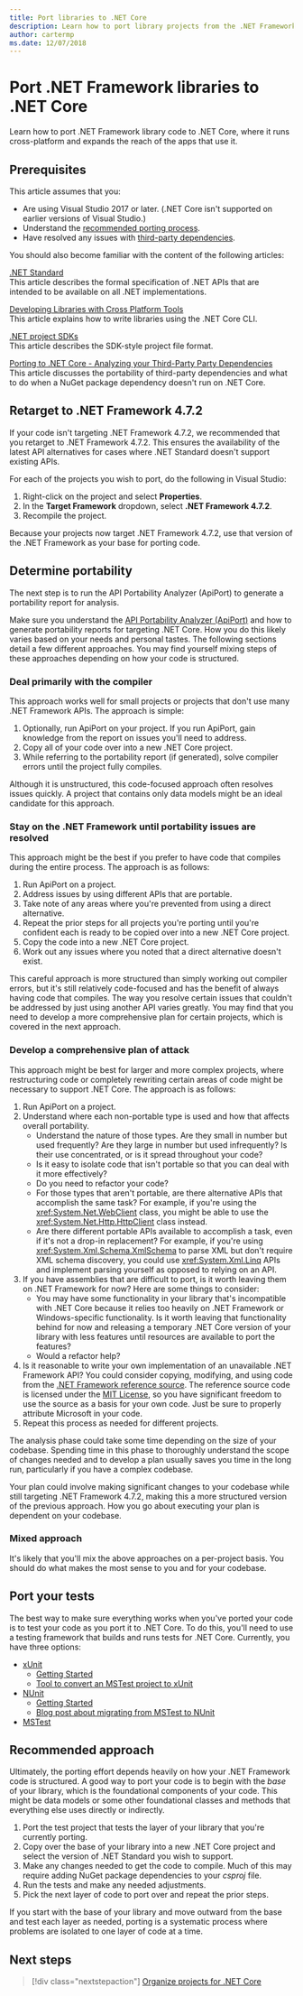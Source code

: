 ```yaml
---
title: Port libraries to .NET Core
description: Learn how to port library projects from the .NET Framework to .NET Core.
author: cartermp
ms.date: 12/07/2018
---
```

# Port .NET Framework libraries to .NET Core

Learn how to port .NET Framework library code to .NET Core, where it runs cross-platform and expands the reach of the apps that use it.

## Prerequisites

This article assumes that you:

- Are using Visual Studio 2017 or later. (.NET Core isn't supported on earlier versions of Visual Studio.)
- Understand the [recommended porting process](index.md).
- Have resolved any issues with [third-party dependencies](third-party-deps.md).

You should also become familiar with the content of the following articles:

[.NET Standard](../../standard/net-standard.md)\
This article describes the formal specification of .NET APIs that are intended to be available on all .NET implementations.

[Developing Libraries with Cross Platform Tools](../tutorials/libraries.md)\
This article explains how to write libraries using the .NET Core CLI.

[.NET project SDKs](../project-sdk/overview.md)\
This article describes the SDK-style project file format.

[Porting to .NET Core - Analyzing your Third-Party Party Dependencies](third-party-deps.md)\
This article discusses the portability of third-party dependencies and what to do when a NuGet package dependency doesn't run on .NET Core.

## Retarget to .NET Framework 4.7.2

If your code isn't targeting .NET Framework 4.7.2, we recommended that you retarget to .NET Framework 4.7.2. This ensures the availability of the latest API alternatives for cases where .NET Standard doesn't support existing APIs.

For each of the projects you wish to port, do the following in Visual Studio:

1. Right-click on the project and select **Properties**.
1. In the **Target Framework** dropdown, select **.NET Framework 4.7.2**.
1. Recompile the project.

Because your projects now target .NET Framework 4.7.2, use that version of the .NET Framework as your base for porting code.

## Determine portability

The next step is to run the API Portability Analyzer (ApiPort) to generate a portability report for analysis.

Make sure you understand the [API Portability Analyzer (ApiPort)](../../standard/analyzers/portability-analyzer.md) and how to generate portability reports for targeting .NET Core. How you do this likely varies based on your needs and personal tastes. The following sections detail a few different approaches. You may find yourself mixing steps of these approaches depending on how your code is structured.

### Deal primarily with the compiler

This approach works well for small projects or projects that don't use many .NET Framework APIs. The approach is simple:

1. Optionally, run ApiPort on your project. If you run ApiPort, gain knowledge from the report on issues you'll need to address.
1. Copy all of your code over into a new .NET Core project.
1. While referring to the portability report (if generated), solve compiler errors until the project fully compiles.

Although it is unstructured, this code-focused approach often resolves issues quickly. A project that contains only data models might be an ideal candidate for this approach.

### Stay on the .NET Framework until portability issues are resolved

This approach might be the best if you prefer to have code that compiles during the entire process. The approach is as follows:

1. Run ApiPort on a project.
1. Address issues by using different APIs that are portable.
1. Take note of any areas where you're prevented from using a direct alternative.
1. Repeat the prior steps for all projects you're porting until you're confident each is ready to be copied over into a new .NET Core project.
1. Copy the code into a new .NET Core project.
1. Work out any issues where you noted that a direct alternative doesn't exist.

This careful approach is more structured than simply working out compiler errors, but it's still relatively code-focused and has the benefit of always having code that compiles. The way you resolve certain issues that couldn't be addressed by just using another API varies greatly. You may find that you need to develop a more comprehensive plan for certain projects, which is covered in the next approach.

### Develop a comprehensive plan of attack

This approach might be best for larger and more complex projects, where restructuring code or completely rewriting certain areas of code might be necessary to support .NET Core. The approach is as follows:

1. Run ApiPort on a project.
1. Understand where each non-portable type is used and how that affects overall portability.
   - Understand the nature of those types. Are they small in number but used frequently? Are they large in number but used infrequently? Is their use concentrated, or is it spread throughout your code?
   - Is it easy to isolate code that isn't portable so that you can deal with it more effectively?
   - Do you need to refactor your code?
   - For those types that aren't portable, are there alternative APIs that accomplish the same task? For example, if you're using the <xref:System.Net.WebClient> class, you might be able to use the <xref:System.Net.Http.HttpClient> class instead.
   - Are there different portable APIs available to accomplish a task, even if it's not a drop-in replacement? For example, if you're using <xref:System.Xml.Schema.XmlSchema> to parse XML but don't require XML schema discovery, you could use <xref:System.Xml.Linq> APIs and implement parsing yourself as opposed to relying on an API.
1. If you have assemblies that are difficult to port, is it worth leaving them on .NET Framework for now? Here are some things to consider:
   - You may have some functionality in your library that's incompatible with .NET Core because it relies too heavily on .NET Framework or Windows-specific functionality. Is it worth leaving that functionality behind for now and releasing a temporary .NET Core version of your library with less features until resources are available to port the features?
   - Would a refactor help?
1. Is it reasonable to write your own implementation of an unavailable .NET Framework API?
   You could consider copying, modifying, and using code from the [.NET Framework reference source](https://github.com/Microsoft/referencesource). The reference source code is licensed under the [MIT License](https://github.com/Microsoft/referencesource/blob/master/LICENSE.txt), so you have significant freedom to use the source as a basis for your own code. Just be sure to properly attribute Microsoft in your code.
1. Repeat this process as needed for different projects.

The analysis phase could take some time depending on the size of your codebase. Spending time in this phase to thoroughly understand the scope of changes needed and to develop a plan usually saves you time in the long run, particularly if you have a complex codebase.

Your plan could involve making significant changes to your codebase while still targeting .NET Framework 4.7.2, making this a more structured version of the previous approach. How you go about executing your plan is dependent on your codebase.

### Mixed approach

It's likely that you'll mix the above approaches on a per-project basis. You should do what makes the most sense to you and for your codebase.

## Port your tests

The best way to make sure everything works when you've ported your code is to test your code as you port it to .NET Core. To do this, you'll need to use a testing framework that builds and runs tests for .NET Core. Currently, you have three options:

- [xUnit](https://xunit.net/)
  - [Getting Started](https://xunit.net/docs/getting-started/netcore/cmdline)
  - [Tool to convert an MSTest project to xUnit](https://github.com/dotnet/codeformatter/tree/master/src/XUnitConverter)
- [NUnit](https://nunit.org/)
  - [Getting Started](https://github.com/nunit/docs/wiki/Installation)
  - [Blog post about migrating from MSTest to NUnit](https://www.florian-rappl.de/News/Page/275/convert-mstest-to-nunit)
- [MSTest](/visualstudio/test/unit-test-basics)

## Recommended approach

Ultimately, the porting effort depends heavily on how your .NET Framework code is structured. A good way to port your code is to begin with the *base* of your library, which is the foundational components of your code. This might be data models or some other foundational classes and methods that everything else uses directly or indirectly.

1. Port the test project that tests the layer of your library that you're currently porting.
1. Copy over the base of your library into a new .NET Core project and select the version of .NET Standard you wish to support.
1. Make any changes needed to get the code to compile. Much of this may require adding NuGet package dependencies to your *csproj* file.
1. Run the tests and make any needed adjustments.
1. Pick the next layer of code to port over and repeat the prior steps.

If you start with the base of your library and move outward from the base and test each layer as needed, porting is a systematic process where problems are isolated to one layer of code at a time.

## Next steps

>[!div class="nextstepaction"]
>[Organize projects for .NET Core](project-structure.md)
